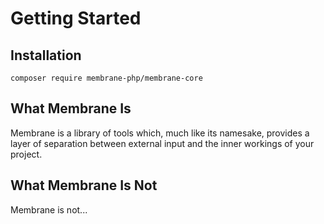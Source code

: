 # Getting Started

## Installation
```text
composer require membrane-php/membrane-core
```


## What Membrane Is

Membrane is a library of tools which, much like its namesake, provides a layer of
separation between external input and the inner workings of your project.

## What Membrane Is Not

Membrane is not...
